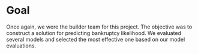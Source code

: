 # Goal
Once again, we were the builder team for this project. The objective was to construct a solution for predicting bankruptcy likelihood. We evaluated several models and selected the most effective one based on our model evaluations.